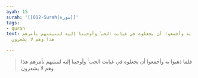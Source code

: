 ```yaml
---
ayah: 15
surah: '[[012-Surah|سورة]]'
tags:
- quran
text: فلما ذهبوا به وأجمعوا أن يجعلوه في غيابت الجب ۚ وأوحينا إليه لتنبئنهم بأمرهم
  هذا وهم لا يشعرون

---
```

> فلما ذهبوا به وأجمعوا أن يجعلوه في غيابت الجب ۚ وأوحينا إليه لتنبئنهم بأمرهم هذا وهم لا يشعرون

